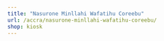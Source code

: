 ```yaml
---
title: "Nasurone Minllahi Wafatihu Coreebu"
url: /accra/nasurone-minllahi-wafatihu-coreebu/
shop: kiosk
---
```

